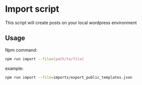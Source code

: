 # Import script

This script will create posts on your local wordpress environment

## Usage

Npm command:
```bash
npm run import --file=[path/to/file]
```

example:
```bash
npm run import --file=imports/export_public_templates.json
```